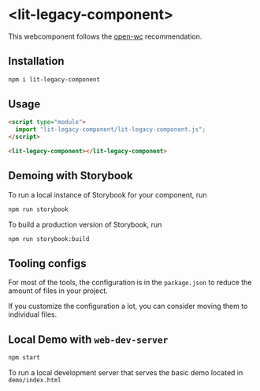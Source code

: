 # \<lit-legacy-component>

This webcomponent follows the [open-wc](https://github.com/open-wc/open-wc) recommendation.

## Installation

```bash
npm i lit-legacy-component
```

## Usage

```html
<script type="module">
  import "lit-legacy-component/lit-legacy-component.js";
</script>

<lit-legacy-component></lit-legacy-component>
```

## Demoing with Storybook

To run a local instance of Storybook for your component, run

```bash
npm run storybook
```

To build a production version of Storybook, run

```bash
npm run storybook:build
```

## Tooling configs

For most of the tools, the configuration is in the `package.json` to reduce the amount of files in your project.

If you customize the configuration a lot, you can consider moving them to individual files.

## Local Demo with `web-dev-server`

```bash
npm start
```

To run a local development server that serves the basic demo located in `demo/index.html`

